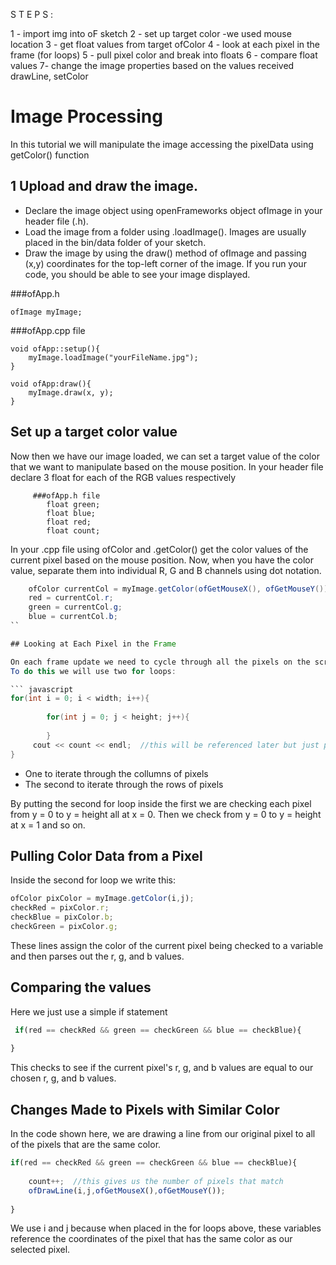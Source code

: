 S T E P S : 

1 - import img into oF sketch
2 - set up target color 
	-we used mouse location
3 - get float values from target ofColor
4 - look at each pixel in the frame (for loops)
5 - pull pixel color and break into floats
6 - compare float values
7- change the image properties based on the values received drawLine, setColor
           
           

# Image Processing 

In this tutorial we will manipulate the image accessing the pixelData using getColor() function

## 1 Upload and draw the image.
- Declare the image object using openFrameworks object ofImage in your header file (.h). 
- Load the image from a folder using .loadImage(). Images are usually placed in the bin/data folder of your sketch.
- Draw the image by using the draw() method of ofImage and passing (x,y) coordinates for the top-left corner of the image. If you run your code, you should be able to see your image displayed.

###ofApp.h
```javasc
ofImage myImage; 
```

###ofApp.cpp file 
```
void ofApp::setup(){
	myImage.loadImage("yourFileName.jpg"); 
}

void ofApp:draw(){
	myImage.draw(x, y); 
}
```

## Set up a target color value
Now then we have our image loaded, we can set a target value of the color that we want to manipulate based on the mouse position. In your header file declare 3 float for each of the RGB values respectively
```javas
     ###ofApp.h file 
        float green;
        float blue;
        float red;        
        float count;
  ```      
In your .cpp file using ofColor and .getColor() get the color values of the current pixel based on the mouse position. Now, when you have the color value, separate them into individual R, G and B channels using dot notation.

```java
    ofColor currentCol = myImage.getColor(ofGetMouseX(), ofGetMouseY());
    red = currentCol.r;
    green = currentCol.g;
    blue = currentCol.b;
``

## Looking at Each Pixel in the Frame

On each frame update we need to cycle through all the pixels on the screen and compare their color values with our selected values. 
To do this we will use two for loops:

``` javascript
for(int i = 0; i < width; i++){
        
        for(int j = 0; j < height; j++){
            
        }
     cout << count << endl;  //this will be referenced later but just prints out the number of pixels that match the above constraints      
}
```

* One to iterate through the collumns of pixels
* The second to iterate through the rows of pixels

By putting the second for loop inside the first we are checking each pixel from y = 0 to y = height all at x = 0. Then we check from y = 0 to y = height at x = 1 and so on. 


## Pulling Color Data from a Pixel
Inside the second for loop we write this:

```javascript
ofColor pixColor = myImage.getColor(i,j);
checkRed = pixColor.r;
checkBlue = pixColor.b;
checkGreen = pixColor.g;
```
These lines assign the color of the current pixel being checked to a variable and then parses out the r, g, and b values.

## Comparing the values
Here we just use a simple if statement
```javascript
 if(red == checkRed && green == checkGreen && blue == checkBlue){
                
}
```
This checks to see if the current pixel's r, g, and b values are equal to our chosen r, g, and b values.

## Changes Made to Pixels with Similar Color
In the code shown here, we are drawing a line from our original pixel to all of the pixels that are the same color. 

```javascript
if(red == checkRed && green == checkGreen && blue == checkBlue){
                
    count++;  //this gives us the number of pixels that match
    ofDrawLine(i,j,ofGetMouseX(),ofGetMouseY());
                
}
```

We use i and j because when placed in the for loops above, these variables reference the coordinates of the pixel that has the same color as our selected pixel. 

